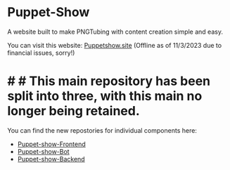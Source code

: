 # Puppet-Show

A website built to make PNGTubing with content creation simple and easy.

You can visit this website: [Puppetshow.site](puppetshow.site) (Offline as of 11/3/2023 due to financial issues, sorry!)

# # # This main repository has been split into three, with this main no longer being retained.
You can find the new repostories for individual components here:
* [Puppet-show-Frontend](https://github.com/mattweidenhamer/puppet-show-frontend)
* [Puppet-show-Bot](https://github.com/mattweidenhamer/puppet-show-bot)
* [Puppet-show-Backend](https://github.com/mattweidenhamer/puppet-show-backend)
